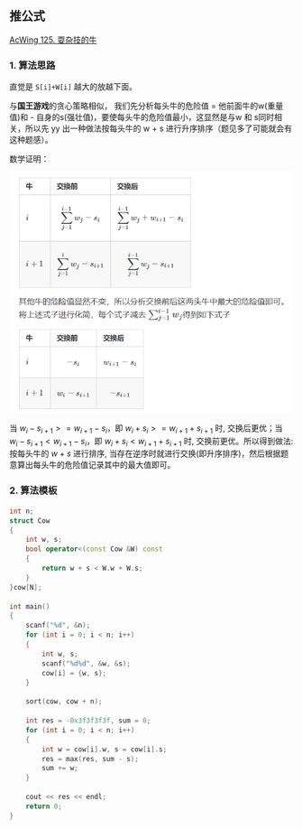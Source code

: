 ## 推公式

[AcWing 125. 耍杂技的牛](https://www.acwing.com/problem/content/127/)

### 1. 算法思路

直觉是 `S[i]+W[i]` 越大的放越下面。

与**国王游戏**的贪心策略相似， 我们先分析每头牛的危险值 = 他前面牛的w(重量值)和 - 自身的s(强壮值)，要使每头牛的危险值最小，这显然是与w 和 s同时相关，所以先 yy 出一种做法按每头牛的 w + s 进行升序排序（题见多了可能就会有这种题感）。

数学证明：

<img src="assets/image-20210426133737640.png" alt="image-20210426133737640" style="zoom:80%;" />

当 $w_i−s_{i+1}>=w_{i+1}−s_i$，即 $w_i+s_i>=w_{i+1}+s_{i+1}$ 时, 交换后更优；当 $w_i−s_{i+1}<w_{i+1}−s_i$，即 $w_i+s_i<w_{i+1}+s_{i+1}$ 时, 交换前更优。所以得到做法: 按每头牛的 $w + s$ 进行排序, 当存在逆序时就进行交换(即升序排序)，然后根据题意算出每头牛的危险值记录其中的最大值即可。

### 2. 算法模板

```cpp
int n;
struct Cow
{
    int w, s;
    bool operator<(const Cow &W) const
    {
        return w + s < W.w + W.s;  
    }
}cow[N];

int main()
{
    scanf("%d", &n);
    for (int i = 0; i < n; i++)
    {
        int w, s;
        scanf("%d%d", &w, &s);
        cow[i] = {w, s};
    }
    
    sort(cow, cow + n);
    
    int res = -0x3f3f3f3f, sum = 0;
    for (int i = 0; i < n; i++)
    {
        int w = cow[i].w, s = cow[i].s;
        res = max(res, sum - s);
        sum += w;
    }
    
    cout << res << endl;
    return 0;
}
```

